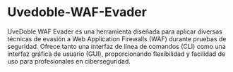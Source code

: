 # Uvedoble-WAF-Evader
UveDoble WAF Evader es una herramienta diseñada para aplicar diversas técnicas de evasión a Web Application Firewalls (WAF) durante pruebas de seguridad. Ofrece tanto una interfaz de línea de comandos (CLI) como una interfaz gráfica de usuario (GUI), proporcionando flexibilidad y facilidad de uso para profesionales en ciberseguridad.
